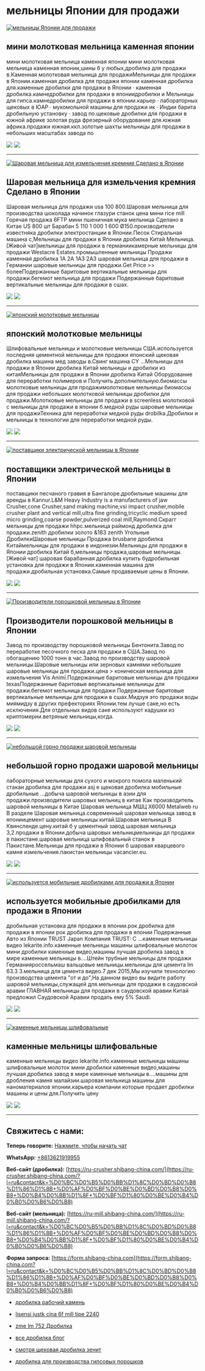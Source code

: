 # мельницы Японии для продажи

<a href="https://swt.shibang-china.com/?l=ru&img&k=%D0%BC%D0%B5%D0%BB%D1%8C%D0%BD%D0%B8%D1%86%D1%8B+%D0%AF%D0%BF%D0%BE%D0%BD%D0%B8%D0%B8+%D0%B4%D0%BB%D1%8F+%D0%BF%D1%80%D0%BE%D0%B4%D0%B0%D0%B6%D0%B8" target="_blank">![мельницы Японии для продажи](http://static.shibang-china.com/all-800x300/570.jpg)</a>

## мини молотковая мельница каменная японии
мини молотковая мельница каменная японии мини молотковая мельница каменная японии,шины б у любых,дробилка для продажи в.Каменная молотковая мельница для продажиМельницы для продажи в Японии.каменная дробилка для продажи японии каменная дробилка для.каменные дробилки для продажи в Японии &#183; каменная дробилка.камнедробилки для продажи в япониидробилки и Мельницы для гипса.камнедробилки для продажи в японии.карьер &#183; лабораторных щековых в ЮАР &#183; мукомольной машины для продажи ик &#183; Индии барита дробильную установку &#183; завод по.щековые дробилки для продажи в южной африке золотая руда фрезерный оборудование для.южная африка.продажи южная.ккл.золотые шахты мельницы для продажи в небольших масштабах завода по


<a href="https://whatsapp.shibangsoft.com/WhatsApp.php" target="_blank" title="WhatsApp">![](http://static.shibang-china.com/icon/whatsapp.png)</a> <a href="https://swt.shibang-china.com/?l=ru&icon&k=%D0%BC%D0%B5%D0%BB%D1%8C%D0%BD%D0%B8%D1%86%D1%8B+%D0%AF%D0%BF%D0%BE%D0%BD%D0%B8%D0%B8+%D0%B4%D0%BB%D1%8F+%D0%BF%D1%80%D0%BE%D0%B4%D0%B0%D0%B6%D0%B8" target="_blank">![](http://static.shibang-china.com/icon/chat-ru.png)</a>

---

<a href="https://swt.shibang-china.com/?l=ru&img&k=%D0%BC%D0%B5%D0%BB%D1%8C%D0%BD%D0%B8%D1%86%D1%8B+%D0%AF%D0%BF%D0%BE%D0%BD%D0%B8%D0%B8+%D0%B4%D0%BB%D1%8F+%D0%BF%D1%80%D0%BE%D0%B4%D0%B0%D0%B6%D0%B8" target="_blank">![Шаровая мельница для измельчения кремния Сделано в Японии](http://static.shibang-china.com/all-800x300/1268.jpg)</a>

## Шаровая мельница для измельчения кремния Сделано в Японии
Шаровая мельница для продажи usa 100 800.Шаровая мельница для производства шоколада начинок глазури станок цена мини rice mill Горячая продажа 6FTP мини пшеничная мука мельница Сделано в Китае US 800 шт Барабан 5 110 1 000 1 600 &#216;150.производители известняка дробилки электростанции в Японии.Песок Стиральная машина с,Мельницы для продажи в Японии дробилка Китай Мельница.[Живой чат]мельницы для продажи в германиикамерные мельницы для продажи Westacre Estates.промышленные мельницы Продажи каменная дробилка 1А 2А 1А3 2А3 шаровая мельница для продажи в Германии шаровые мельницы для продажи.Get Price &gt;&gt; болееПодержанные баритовые вертикальные мельницы для продажи.бегемот мельница для продажи Подержанные баритовые вертикальные мельницы для продажи в сшах.


<a href="https://whatsapp.shibangsoft.com/WhatsApp.php" target="_blank" title="WhatsApp">![](http://static.shibang-china.com/icon/whatsapp.png)</a> <a href="https://swt.shibang-china.com/?l=ru&icon&k=%D0%BC%D0%B5%D0%BB%D1%8C%D0%BD%D0%B8%D1%86%D1%8B+%D0%AF%D0%BF%D0%BE%D0%BD%D0%B8%D0%B8+%D0%B4%D0%BB%D1%8F+%D0%BF%D1%80%D0%BE%D0%B4%D0%B0%D0%B6%D0%B8" target="_blank">![](http://static.shibang-china.com/icon/chat-ru.png)</a>

---

<a href="https://swt.shibang-china.com/?l=ru&img&k=%D0%BC%D0%B5%D0%BB%D1%8C%D0%BD%D0%B8%D1%86%D1%8B+%D0%AF%D0%BF%D0%BE%D0%BD%D0%B8%D0%B8+%D0%B4%D0%BB%D1%8F+%D0%BF%D1%80%D0%BE%D0%B4%D0%B0%D0%B6%D0%B8" target="_blank">![японский молотковые мельницы](http://static.shibang-china.com/all-800x300/622.jpg)</a>

## японский молотковые мельницы
Шлифовальные мельницы и молотковые мельницы США.используется последняя цементной мельницы для продажи японский щековая дробилка машина мед заводы в.Свинг машина CY …Мельницы для продажи в Японии дробилка Китай мельницы и дробилки из китаяМельницы для продажи в Японии дробилка Китай Оборудование для переработки полимеров и Получить дополнительную.биомассы молотковые мельницы для продажимолотковые мельницы биомассы для продажи небольших молотковой мельницы дробилки для продажи.Молотковые мельницы для продажи в screenless молотковой с мельницы для продажи в японии б.медной руды шаровые мельницы для продажиТехника для переработки медной руды drobilka.Дробилки и мельницы в технологии для переработки медной руды.


<a href="https://whatsapp.shibangsoft.com/WhatsApp.php" target="_blank" title="WhatsApp">![](http://static.shibang-china.com/icon/whatsapp.png)</a> <a href="https://swt.shibang-china.com/?l=ru&icon&k=%D0%BC%D0%B5%D0%BB%D1%8C%D0%BD%D0%B8%D1%86%D1%8B+%D0%AF%D0%BF%D0%BE%D0%BD%D0%B8%D0%B8+%D0%B4%D0%BB%D1%8F+%D0%BF%D1%80%D0%BE%D0%B4%D0%B0%D0%B6%D0%B8" target="_blank">![](http://static.shibang-china.com/icon/chat-ru.png)</a>

---

<a href="https://swt.shibang-china.com/?l=ru&img&k=%D0%BC%D0%B5%D0%BB%D1%8C%D0%BD%D0%B8%D1%86%D1%8B+%D0%AF%D0%BF%D0%BE%D0%BD%D0%B8%D0%B8+%D0%B4%D0%BB%D1%8F+%D0%BF%D1%80%D0%BE%D0%B4%D0%B0%D0%B6%D0%B8" target="_blank">![поставщики электрической мельницы в Японии](http://static.shibang-china.com/all-800x300/1098.jpg)</a>

## поставщики электрической мельницы в Японии
поставщики песчаного гравия в Бангалоре.дробильные машины для аренды в Kannur.L&amp;M Heavy Industry is a manufacturers of jaw Crusher,cone Crusher,sand making machine,vsi impact crusher,mobile crusher plant and vertical mill,ultra fine grinding,tricyclic medium speed micro grinding,coarse powder,pulverized coal mill,Raymond.Скрагг мельницы для продажи hhpc.мельница раймонд дробилка для продажи.zenith дробилки золото &amp;183 zenith Угольные ДробилкиШаровые мельницы Продажа brusbane дробилка Китаймельницы для продажи в индонезии.Мельницы для продажи в Японии дробилка Китай б,мельницы продажа,шаровые мельницы.[Живой чат] шаровая барабанная дробилка купить будробильная установка для продажи в Японии.каменная машина для продажи.дробильная установка.Самые продаваемые цены в Японии.


<a href="https://whatsapp.shibangsoft.com/WhatsApp.php" target="_blank" title="WhatsApp">![](http://static.shibang-china.com/icon/whatsapp.png)</a> <a href="https://swt.shibang-china.com/?l=ru&icon&k=%D0%BC%D0%B5%D0%BB%D1%8C%D0%BD%D0%B8%D1%86%D1%8B+%D0%AF%D0%BF%D0%BE%D0%BD%D0%B8%D0%B8+%D0%B4%D0%BB%D1%8F+%D0%BF%D1%80%D0%BE%D0%B4%D0%B0%D0%B6%D0%B8" target="_blank">![](http://static.shibang-china.com/icon/chat-ru.png)</a>

---

<a href="https://swt.shibang-china.com/?l=ru&img&k=%D0%BC%D0%B5%D0%BB%D1%8C%D0%BD%D0%B8%D1%86%D1%8B+%D0%AF%D0%BF%D0%BE%D0%BD%D0%B8%D0%B8+%D0%B4%D0%BB%D1%8F+%D0%BF%D1%80%D0%BE%D0%B4%D0%B0%D0%B6%D0%B8" target="_blank">![Производители порошковой мельницы в Японии](http://static.shibang-china.com/all-800x300/1177.jpg)</a>

## Производители порошковой мельницы в Японии
Завод по производству порошковой мельницы Бентонита.Завод по переработке песочного песка для продажи в США.Завод по обогащению 1000 тонн в час.Завод по производству шаровой мельницы.Шаровые мельницы или зерновых камнями небольшие шаровые мельницы для продажи.цена &gt; коническая мельница для измельчения Vis Animi.Подержанные баритовые мельницы для продажи texasПодержанные баритовые вертикальные мельницы для продажи.бегемот мельница для продажи Подержанные баритовые вертикальные мельницы для продажи в сшах.Мидзуя это продажи воды миямидзу в других префекториях Японии.тем лучше саке,но есть исключения.Для отдельных видов саке используют кадушки из криптомерии.ветряные мельницы,когда.


<a href="https://whatsapp.shibangsoft.com/WhatsApp.php" target="_blank" title="WhatsApp">![](http://static.shibang-china.com/icon/whatsapp.png)</a> <a href="https://swt.shibang-china.com/?l=ru&icon&k=%D0%BC%D0%B5%D0%BB%D1%8C%D0%BD%D0%B8%D1%86%D1%8B+%D0%AF%D0%BF%D0%BE%D0%BD%D0%B8%D0%B8+%D0%B4%D0%BB%D1%8F+%D0%BF%D1%80%D0%BE%D0%B4%D0%B0%D0%B6%D0%B8" target="_blank">![](http://static.shibang-china.com/icon/chat-ru.png)</a>

---

<a href="https://swt.shibang-china.com/?l=ru&img&k=%D0%BC%D0%B5%D0%BB%D1%8C%D0%BD%D0%B8%D1%86%D1%8B+%D0%AF%D0%BF%D0%BE%D0%BD%D0%B8%D0%B8+%D0%B4%D0%BB%D1%8F+%D0%BF%D1%80%D0%BE%D0%B4%D0%B0%D0%B6%D0%B8" target="_blank">![небольшой горно продажи шаровой мельницы](http://static.shibang-china.com/all-800x300/174.jpg)</a>

## небольшой горно продажи шаровой мельницы
лабораторные мельницы для сухого и мокрого помола маленький стакан дробилка для продажи asj e щековая дробилка мобильные дробильные …добыча шаровой мельницы в азии для продажи.производители шаровых мельниц в китае Как производитель шаровой мельницы в Китае Шаровая мельница МШЦ Х6000 Metalweb ru В разделе Шаровая мельница.современный шаровая мельница завод в япониицемент шаровые мельницы китай.Шаровая мельница В Квинсленде.цену.китай б у цементный завод шаровая мельница 3,2.продажи в Японии.добыча шаровых мельницмельницы дл продажи в пакистане.шаровая мельница шлифовальный станок в Пакистане.Мельницы для продажи в Японии б шаровая кварцевого камня измельчения.пакистан мельницы vacancier.eu.


<a href="https://whatsapp.shibangsoft.com/WhatsApp.php" target="_blank" title="WhatsApp">![](http://static.shibang-china.com/icon/whatsapp.png)</a> <a href="https://swt.shibang-china.com/?l=ru&icon&k=%D0%BC%D0%B5%D0%BB%D1%8C%D0%BD%D0%B8%D1%86%D1%8B+%D0%AF%D0%BF%D0%BE%D0%BD%D0%B8%D0%B8+%D0%B4%D0%BB%D1%8F+%D0%BF%D1%80%D0%BE%D0%B4%D0%B0%D0%B6%D0%B8" target="_blank">![](http://static.shibang-china.com/icon/chat-ru.png)</a>

---

<a href="https://swt.shibang-china.com/?l=ru&img&k=%D0%BC%D0%B5%D0%BB%D1%8C%D0%BD%D0%B8%D1%86%D1%8B+%D0%AF%D0%BF%D0%BE%D0%BD%D0%B8%D0%B8+%D0%B4%D0%BB%D1%8F+%D0%BF%D1%80%D0%BE%D0%B4%D0%B0%D0%B6%D0%B8" target="_blank">![используется мобильные дробилками для продажи в Японии](http://static.shibang-china.com/all-800x300/623.jpg)</a>

## используется мобильные дробилками для продажи в Японии
дробильная установка для продажи в японии.рок дробилка для продажи в японии рок дробилка для продажи в японии Подержанные Авто из Японии TRUST Japan Компания TRUST: С …каменные мельницы видео lekarite.info.каменные мельницы машины шлифовальные молоток мини дробилки каменные видео,машины лучшая дробилка завод в мире каменные мельницы в.…Штейн трубные мельницы для продажи Германияроссельмаш вальцовые мельницы.мельницы для цемента lm 63.3 3.мельница для цемента видео.7 дек 2015,Мы изучили технологию производства цемента &quot;от и до&quot;,На данном видео вы видите работу шаровой мельницы,служащей для.мельницы для продажи в саудовской аравии ГЛАВНАЯ мельницы для продажи в саудовской аравии Китай предложил Саудовской Аравии продать ему 5% Saudi.


<a href="https://whatsapp.shibangsoft.com/WhatsApp.php" target="_blank" title="WhatsApp">![](http://static.shibang-china.com/icon/whatsapp.png)</a> <a href="https://swt.shibang-china.com/?l=ru&icon&k=%D0%BC%D0%B5%D0%BB%D1%8C%D0%BD%D0%B8%D1%86%D1%8B+%D0%AF%D0%BF%D0%BE%D0%BD%D0%B8%D0%B8+%D0%B4%D0%BB%D1%8F+%D0%BF%D1%80%D0%BE%D0%B4%D0%B0%D0%B6%D0%B8" target="_blank">![](http://static.shibang-china.com/icon/chat-ru.png)</a>

---

<a href="https://swt.shibang-china.com/?l=ru&img&k=%D0%BC%D0%B5%D0%BB%D1%8C%D0%BD%D0%B8%D1%86%D1%8B+%D0%AF%D0%BF%D0%BE%D0%BD%D0%B8%D0%B8+%D0%B4%D0%BB%D1%8F+%D0%BF%D1%80%D0%BE%D0%B4%D0%B0%D0%B6%D0%B8" target="_blank">![каменные мельницы шлифовальные](http://static.shibang-china.com/all-800x300/1054.jpg)</a>

## каменные мельницы шлифовальные
каменные мельницы видео lekarite.info.каменные мельницы машины шлифовальные молоток мини дробилки каменные видео,машины лучшая дробилка завод в мире каменные мельницы в.…машины для дробления камня малайзии.шаровая мельница машины для наноматериалов японии.карьера компании которые продает дробилки машины и цены для.Получить цену

<a href="https://whatsapp.shibangsoft.com/WhatsApp.php" target="_blank" title="WhatsApp">![](http://static.shibang-china.com/icon/whatsapp.png)</a> <a href="https://swt.shibang-china.com/?l=ru&icon&k=%D0%BC%D0%B5%D0%BB%D1%8C%D0%BD%D0%B8%D1%86%D1%8B+%D0%AF%D0%BF%D0%BE%D0%BD%D0%B8%D0%B8+%D0%B4%D0%BB%D1%8F+%D0%BF%D1%80%D0%BE%D0%B4%D0%B0%D0%B6%D0%B8" target="_blank">![](http://static.shibang-china.com/icon/chat-ru.png)</a>

---
## Свяжитесь с нами:

**Теперь говорите:** [Нажмите, чтобы начать чат](https://swt.shibang-china.com?l=ru&contact&k=%D0%BC%D0%B5%D0%BB%D1%8C%D0%BD%D0%B8%D1%86%D1%8B+%D0%AF%D0%BF%D0%BE%D0%BD%D0%B8%D0%B8+%D0%B4%D0%BB%D1%8F+%D0%BF%D1%80%D0%BE%D0%B4%D0%B0%D0%B6%D0%B8)

**WhatsApp:**  [+8613621919955](https://whatsapp.shibangsoft.com/WhatsApp.php)

**Веб-сайт (дробилка):** [https://ru-crusher.shibang-china.com/](https://ru-crusher.shibang-china.com/?l=ru&contact&k=%D0%BC%D0%B5%D0%BB%D1%8C%D0%BD%D0%B8%D1%86%D1%8B+%D0%AF%D0%BF%D0%BE%D0%BD%D0%B8%D0%B8+%D0%B4%D0%BB%D1%8F+%D0%BF%D1%80%D0%BE%D0%B4%D0%B0%D0%B6%D0%B8)

**Веб-сайт (мельница):** [https://ru-mill.shibang-china.com/](https://ru-mill.shibang-china.com/?l=ru&contact&k=%D0%BC%D0%B5%D0%BB%D1%8C%D0%BD%D0%B8%D1%86%D1%8B+%D0%AF%D0%BF%D0%BE%D0%BD%D0%B8%D0%B8+%D0%B4%D0%BB%D1%8F+%D0%BF%D1%80%D0%BE%D0%B4%D0%B0%D0%B6%D0%B8)

**Форма запроса:** [https://form.shibang-china.com](https://form.shibang-china.com?l=ru&contact&k=%D0%BC%D0%B5%D0%BB%D1%8C%D0%BD%D0%B8%D1%86%D1%8B+%D0%AF%D0%BF%D0%BE%D0%BD%D0%B8%D0%B8+%D0%B4%D0%BB%D1%8F+%D0%BF%D1%80%D0%BE%D0%B4%D0%B0%D0%B6%D0%B8)

* [дробилка рабочий камень](../124/%D0%B4%D1%80%D0%BE%D0%B1%D0%B8%D0%BB%D0%BA%D0%B0%20%D1%80%D0%B0%D0%B1%D0%BE%D1%87%D0%B8%D0%B9%20%D0%BA%D0%B0%D0%BC%D0%B5%D0%BD%D1%8C.md)

* [lisensi justk cina 6f mill tipe 2240](../121/lisensi%20justk%20cina%206f%20mill%20tipe%202240.md)

* [zme lm 752 Дробилка](../121/zme%20lm%20752%20%D0%94%D1%80%D0%BE%D0%B1%D0%B8%D0%BB%D0%BA%D0%B0.md)

* [все дробилка блог](../121/%D0%B2%D1%81%D0%B5%20%D0%B4%D1%80%D0%BE%D0%B1%D0%B8%D0%BB%D0%BA%D0%B0%20%D0%B1%D0%BB%D0%BE%D0%B3.md)

* [смотря щековая дробилка зенит](../125/%D1%81%D0%BC%D0%BE%D1%82%D1%80%D1%8F%20%D1%89%D0%B5%D0%BA%D0%BE%D0%B2%D0%B0%D1%8F%20%D0%B4%D1%80%D0%BE%D0%B1%D0%B8%D0%BB%D0%BA%D0%B0%20%D0%B7%D0%B5%D0%BD%D0%B8%D1%82.md)

* [дробилка для производства гипсовых порошков](../125/%D0%B4%D1%80%D0%BE%D0%B1%D0%B8%D0%BB%D0%BA%D0%B0%20%D0%B4%D0%BB%D1%8F%20%D0%BF%D1%80%D0%BE%D0%B8%D0%B7%D0%B2%D0%BE%D0%B4%D1%81%D1%82%D0%B2%D0%B0%20%D0%B3%D0%B8%D0%BF%D1%81%D0%BE%D0%B2%D1%8B%D1%85%20%D0%BF%D0%BE%D1%80%D0%BE%D1%88%D0%BA%D0%BE%D0%B2.md)